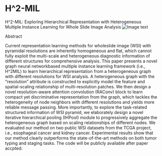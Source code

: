 # H^2-MIL
H^2-MIL: Exploring Hierarchical Representation with Heterogeneous Multiple Instance Learning for Whole Slide Image Analysis
![Image text](https://github.com/qweghj123/H2-MIL/blob/main/overview.png)

Abstract

Current representation learning methods for wholeslide image (WSI) with pyramidal resolutions are inherently homogeneous and flat, which cannot fully exploit the multi-scale and heterogeneous diagnostic information of different structures for comprehensive analysis. This paper presents a novel graph neural networkbased multiple instance learning framework (i.e., H^2MIL) to learn hierarchical representation from a heterogeneous graph with different resolutions for WSI analysis. A heterogeneous graph with the “resolution” attribute is constructed to explicitly model the feature and spatial-scaling relationship of multi-resolution patches. We then design a novel resolution-aware attention convolution (RAConv) block to learn compact yet discriminative representation from the graph, which tackles the heterogeneity of node neighbors with different resolutions and yields more reliable message passing. More importantly, to explore the task-related structured information of WSI pyramid, we elaborately design a novel iterative hierarchical pooling (IHPool) module to progressively aggregate the heterogeneous graph based on scaling relationships of different nodes. We evaluated our method on two public WSI datasets from the TCGA project, i.e., esophageal cancer and kidney cancer. Experimental results show that our method clearly outperforms the state-of-the-art methods on both tumor typing and staging tasks. The code will be publicly available after paper accpted.
